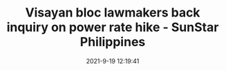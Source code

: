 ---
"title": "Visayan bloc lawmakers back inquiry on power rate hike - SunStar Philippines"
"date": "2021-9-19 12:19:41"
"feed_name": "GOOGLENEWSDRILLING"
"feed_website": "https://news.google.com/search?q=drilling%2Bincident&hl=en-US&gl=US&ceid=US:en"
"feed_rss": "https://news.google.com/rss/search?q=drilling%2Bincident&hl=en-US&gl=US&ceid=US:en"
"link": "https://www.sunstar.com.ph/article/1907742/Bacolod/Business/Visayan-bloc-lawmakers-back-inquiry-on-power-rate-hike"
"file": "_posts/2021-1-1-786fadffc6977126acd0f9ea14b2ae3d684083a9.md"
"accident": "0"
"drilling": "0"
"dead": "0"
"injured": "0"
---